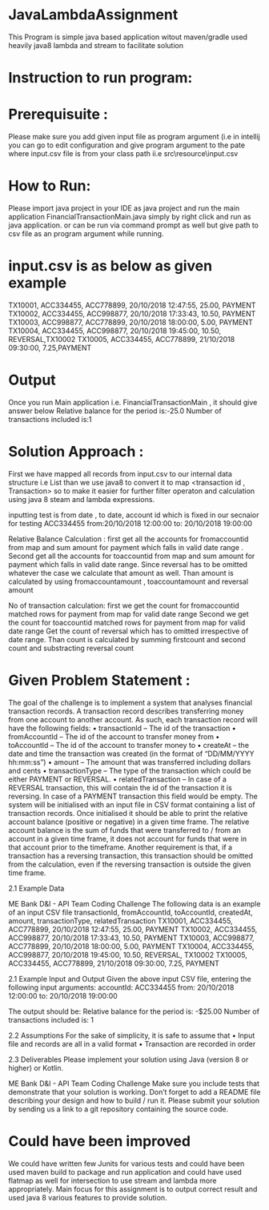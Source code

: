 # JavaLambdaAssignment

This Program is simple java based application witout maven/gradle used heavily java8 lambda and stream to facilitate solution

# Instruction to run program: 

# Prerequisuite : 
Please make sure you add given input file as program argument (i.e in intellij you can go to edit configuration and give program argument 
to the pate where input.csv file is from your class path ii.e src\resource\input.csv

# How to Run: 
Please import java project in your IDE as java project and run the main application FinancialTransactionMain.java 
simply by right click and run as java application.
or 
can be run via command prompt as well but give path to csv file as an program argument while running.

# input.csv is as below as given example 
TX10001, ACC334455, ACC778899, 20/10/2018 12:47:55, 25.00, PAYMENT
TX10002, ACC334455, ACC998877, 20/10/2018 17:33:43, 10.50, PAYMENT
TX10003, ACC998877, ACC778899, 20/10/2018 18:00:00, 5.00, PAYMENT
TX10004, ACC334455, ACC998877, 20/10/2018 19:45:00, 10.50, REVERSAL,TX10002
TX10005, ACC334455, ACC778899, 21/10/2018 09:30:00, 7.25,PAYMENT

# Output 
  Once you run Main application i.e. FinancialTransactionMain , it should give answer below
  Relative balance for the period is:-25.0
  Number of transactions included is:1

# Solution Approach :
  First we have mapped all records from input.csv to our internal data structure i.e List<Transaction> 
  than we use java8 to convert it to map <transaction id , Transaction> so to make it easier for further 
  filter operaton and calculation using java 8 steam and lambda expressions. 
  
  inputting test is from date , to date, account id which is fixed in our secnaior for testing
  ACC334455 
  from:20/10/2018 12:00:00
  to: 20/10/2018 19:00:00
  
  Relative Balance Calculation :
  first get all the accounts for fromaccountid from map and sum amount for payment which falls in valid date range .
  Second get all the accounts for toaccountid from map and sum amount for payment which falls in valid date range. 
  Since reversal has to be omitted whatever the case we calculate that amount as well. 
  Than amount is calculated by using fromaccountamount , toaccountamount and reversal amount
  
  No of transaction calculation:
  first we get the count for fromaccountid matched rows for payment from map for valid date range
  Second we get the count for toaccountid matched rows for payment from map for valid date range
  Get the count of reversal which has to omitted irrespective of date range.
  Than count is calculated by summing firstcount and second count and substracting reversal count
  
    
 # Given Problem Statement :
The goal of the challenge is to implement a system that analyses
financial transaction records.
A transaction record describes transferring money from one account to
another account. As such, each transaction record will have the
following fields:
• transactionId – The id of the transaction
• fromAccountId – The id of the account to transfer money from
• toAccountId – The id of the account to transfer money to
• createAt – the date and time the transaction was created (in the
format of
“DD/MM/YYYY hh:mm:ss”)
• amount – The amount that was transferred including dollars and
cents
• transactionType – The type of the transaction which could be
either PAYMENT or REVERSAL.
• relatedTransaction – In case of a REVERSAL transaction, this
will contain the id of the transaction it is reversing. In case of a
PAYMENT transaction this field would be empty.
The system will be initialised with an input file in CSV format containing
a list of transaction records.
Once initialised it should be able to print the relative account balance
(positive or negative) in a given time frame.
The relative account balance is the sum of funds that were transferred
to / from an account in a given time frame, it does not account for funds
that were in that account prior to the timeframe.
Another requirement is that, if a transaction has a reversing transaction,
this transaction should be omitted from the calculation, even if the
reversing transaction is outside the given time frame.

2.1 Example Data

ME Bank D&I - API Team Coding Challenge
The following data is an example of an input CSV file transactionId,
fromAccountId, toAccountId, createdAt, amount, transactionType,
relatedTransaction
TX10001, ACC334455, ACC778899, 20/10/2018 12:47:55, 25.00, PAYMENT
TX10002, ACC334455, ACC998877, 20/10/2018 17:33:43, 10.50, PAYMENT
TX10003, ACC998877, ACC778899, 20/10/2018 18:00:00, 5.00, PAYMENT
TX10004, ACC334455, ACC998877, 20/10/2018 19:45:00, 10.50, REVERSAL,
TX10002 TX10005, ACC334455, ACC778899, 21/10/2018 09:30:00, 7.25,
PAYMENT

2.1 Example Input and Output
Given the above input CSV file, entering the following input arguments:
accountId:
ACC334455 from:
20/10/2018 12:00:00
to: 20/10/2018
19:00:00

The output should be:
Relative balance for the period is: -$25.00
Number of transactions included is: 1

2.2 Assumptions
For the sake of simplicity, it is safe to assume that
• Input file and records are all in a valid format
• Transaction are recorded in order

2.3 Deliverables
Please implement your solution using Java (version 8 or higher) or Kotlin.

ME Bank D&I - API Team Coding Challenge
Make sure you include tests that demonstrate that your solution is working.
Don’t forget to add a README file describing your design and how to build
/ run it.
Please submit your solution by sending us a link to a git repository
containing the source code.
  
  # Could have been improved 
 We could have written few Junits for various tests and could have been used maven build to package and run application 
 and could have used flatmap as well for intersection to use stream and lambda more appropriately.
 Main focus for this assignment is  to output correct result and used java 8 various features to provide solution.
  
  
  
  
  
  
  
  
  
  
  
  
  
  
  



